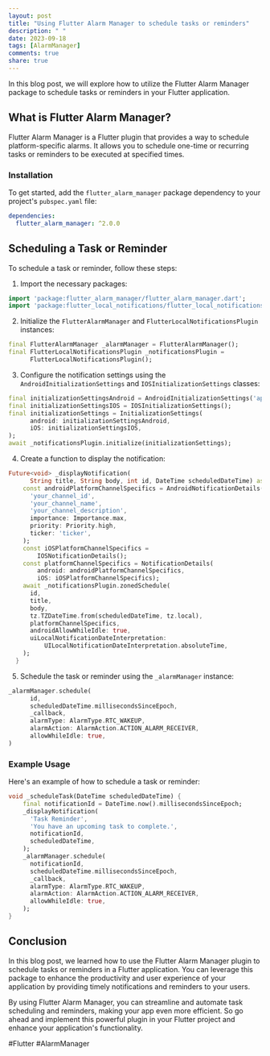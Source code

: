 ```yaml
---
layout: post
title: "Using Flutter Alarm Manager to schedule tasks or reminders"
description: " "
date: 2023-09-18
tags: [AlarmManager]
comments: true
share: true
---
```


In this blog post, we will explore how to utilize the Flutter Alarm Manager package to schedule tasks or reminders in your Flutter application. 

## What is Flutter Alarm Manager?

Flutter Alarm Manager is a Flutter plugin that provides a way to schedule platform-specific alarms. It allows you to schedule one-time or recurring tasks or reminders to be executed at specified times.

### Installation

To get started, add the `flutter_alarm_manager` package dependency to your project's `pubspec.yaml` file:

```yaml
dependencies:
  flutter_alarm_manager: ^2.0.0
```

## Scheduling a Task or Reminder

To schedule a task or reminder, follow these steps:

1. Import the necessary packages:

```dart
import 'package:flutter_alarm_manager/flutter_alarm_manager.dart';
import 'package:flutter_local_notifications/flutter_local_notifications.dart';
```

2. Initialize the `FlutterAlarmManager` and `FlutterLocalNotificationsPlugin` instances:

```dart
final FlutterAlarmManager _alarmManager = FlutterAlarmManager();
final FlutterLocalNotificationsPlugin _notificationsPlugin =
      FlutterLocalNotificationsPlugin();
```

3. Configure the notification settings using the `AndroidInitializationSettings` and `IOSInitializationSettings` classes:

```dart
final initializationSettingsAndroid = AndroidInitializationSettings('app_icon');
final initializationSettingsIOS = IOSInitializationSettings();
final initializationSettings = InitializationSettings(
      android: initializationSettingsAndroid,
      iOS: initializationSettingsIOS,
);
await _notificationsPlugin.initialize(initializationSettings);
```

4. Create a function to display the notification:

```dart
Future<void> _displayNotification(
      String title, String body, int id, DateTime scheduledDateTime) async {
    const androidPlatformChannelSpecifics = AndroidNotificationDetails(
      'your_channel_id',
      'your_channel_name',
      'your_channel_description',
      importance: Importance.max,
      priority: Priority.high,
      ticker: 'ticker',
    );
    const iOSPlatformChannelSpecifics =
        IOSNotificationDetails();
    const platformChannelSpecifics = NotificationDetails(
        android: androidPlatformChannelSpecifics,
        iOS: iOSPlatformChannelSpecifics);
    await _notificationsPlugin.zonedSchedule(
      id,
      title,
      body,
      tz.TZDateTime.from(scheduledDateTime, tz.local),
      platformChannelSpecifics,
      androidAllowWhileIdle: true,
      uiLocalNotificationDateInterpretation:
          UILocalNotificationDateInterpretation.absoluteTime,
    );
  }
```

5. Schedule the task or reminder using the `_alarmManager` instance:

```dart
_alarmManager.schedule(
      id,
      scheduledDateTime.millisecondsSinceEpoch,
      _callback,
      alarmType: AlarmType.RTC_WAKEUP,
      alarmAction: AlarmAction.ACTION_ALARM_RECEIVER,
      allowWhileIdle: true,
)
```

### Example Usage

Here's an example of how to schedule a task or reminder:

```dart
void _scheduleTask(DateTime scheduledDateTime) {
    final notificationId = DateTime.now().millisecondsSinceEpoch;
    _displayNotification(
      'Task Reminder',
      'You have an upcoming task to complete.',
      notificationId,
      scheduledDateTime,
    );
    _alarmManager.schedule(
      notificationId,
      scheduledDateTime.millisecondsSinceEpoch,
      _callback,
      alarmType: AlarmType.RTC_WAKEUP,
      alarmAction: AlarmAction.ACTION_ALARM_RECEIVER,
      allowWhileIdle: true,
    );
}
```

## Conclusion

In this blog post, we learned how to use the Flutter Alarm Manager plugin to schedule tasks or reminders in a Flutter application. You can leverage this package to enhance the productivity and user experience of your application by providing timely notifications and reminders to your users.

By using Flutter Alarm Manager, you can streamline and automate task scheduling and reminders, making your app even more efficient. So go ahead and implement this powerful plugin in your Flutter project and enhance your application's functionality.

#Flutter #AlarmManager